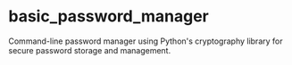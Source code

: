 # basic_password_manager
Command-line password manager using Python's cryptography library for secure password storage and management.
